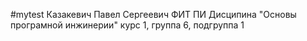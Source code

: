 #mytest
Казакевич
Павел
Сергеевич
ФИТ
ПИ
Дисципина "Основы програмной инжинерии"
курс 1, группа 6, подгруппа 1